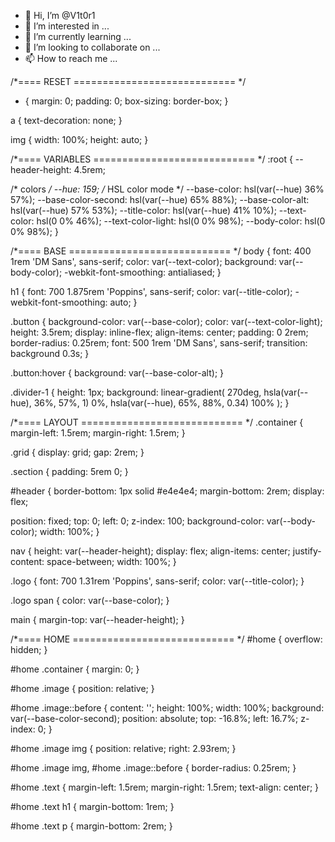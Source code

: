 - 👋 Hi, I’m @V1t0r1
- 👀 I’m interested in ...
- 🌱 I’m currently learning ...
- 💞️ I’m looking to collaborate on ...
- 📫 How to reach me ...

<!---
V1t0r1/V1t0r1 is a ✨ special ✨ repository because its `README.md` (this file) appears on your GitHub profile.
You can click the Preview link to take a look at your changes.
--->
/*====  RESET ============================ */
* {
  margin: 0;
  padding: 0;
  box-sizing: border-box;
}

a {
  text-decoration: none;
}

img {
  width: 100%;
  height: auto;
}

/*====  VARIABLES ============================ */
:root {
  --header-height: 4.5rem;

  /* colors */
  --hue: 159;
  /* HSL color mode */
  --base-color: hsl(var(--hue) 36% 57%);
  --base-color-second: hsl(var(--hue) 65% 88%);
  --base-color-alt: hsl(var(--hue) 57% 53%);
  --title-color: hsl(var(--hue) 41% 10%);
  --text-color: hsl(0 0% 46%);
  --text-color-light: hsl(0 0% 98%);
  --body-color: hsl(0 0% 98%);
}

/*====  BASE ============================ */
body {
  font: 400 1rem 'DM Sans', sans-serif;
  color: var(--text-color);
  background: var(--body-color);
  -webkit-font-smoothing: antialiased;
}

h1 {
  font: 700 1.875rem 'Poppins', sans-serif;
  color: var(--title-color);
  -webkit-font-smoothing: auto;
}

.button {
  background-color: var(--base-color);
  color: var(--text-color-light);
  height: 3.5rem;
  display: inline-flex;
  align-items: center;
  padding: 0 2rem;
  border-radius: 0.25rem;
  font: 500 1rem 'DM Sans', sans-serif;
  transition: background 0.3s;
}

.button:hover {
  background: var(--base-color-alt);
}

.divider-1 {
  height: 1px;
  background: linear-gradient(
    270deg,
    hsla(var(--hue), 36%, 57%, 1) 0%,
    hsla(var(--hue), 65%, 88%, 0.34) 100%
  );
}

/*====  LAYOUT ============================ */
.container {
  margin-left: 1.5rem;
  margin-right: 1.5rem;
}

.grid {
  display: grid;
  gap: 2rem;
}

.section {
  padding: 5rem 0;
}

#header {
  border-bottom: 1px solid #e4e4e4;
  margin-bottom: 2rem;
  display: flex;

  position: fixed;
  top: 0;
  left: 0;
  z-index: 100;
  background-color: var(--body-color);
  width: 100%;
}

nav {
  height: var(--header-height);
  display: flex;
  align-items: center;
  justify-content: space-between;
  width: 100%;
}

.logo {
  font: 700 1.31rem 'Poppins', sans-serif;
  color: var(--title-color);
}

.logo span {
  color: var(--base-color);
}

main {
  margin-top: var(--header-height);
}

/*====  HOME ============================ */
#home {
  overflow: hidden;
}

#home .container {
  margin: 0;
}

#home .image {
  position: relative;
}

#home .image::before {
  content: '';
  height: 100%;
  width: 100%;
  background: var(--base-color-second);
  position: absolute;
  top: -16.8%;
  left: 16.7%;
  z-index: 0;
}

#home .image img {
  position: relative;
  right: 2.93rem;
}

#home .image img,
#home .image::before {
  border-radius: 0.25rem;
}

#home .text {
  margin-left: 1.5rem;
  margin-right: 1.5rem;
  text-align: center;
}

#home .text h1 {
  margin-bottom: 1rem;
}

#home .text p {
  margin-bottom: 2rem;
}
